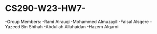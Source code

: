 # CS290-W23-HW7-<Abdulelah><Bin Obaid>
  -Group Members:
    -Rami Alrauqi
    -Mohammed Almuzayil
    -Faisal Alsqere
    -Yazeed Bin Shihah
    -Abdullah Alluhaidan
    -Hazem Alqarni
  


